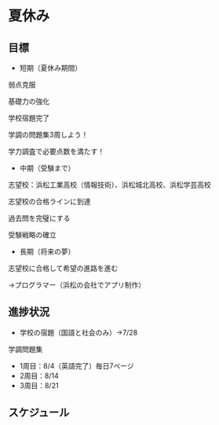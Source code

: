 # 夏休み

## 目標

- 短期（夏休み期間）

弱点克服

基礎力の強化

学校宿題完了

学調の問題集3周しよう！

学力調査で必要点数を満たす！

- 中期（受験まで）

志望校：浜松工業高校（情報技術）、浜松城北高校、浜松学芸高校

志望校の合格ラインに到達

過去問を完璧にする

受験戦略の確立

- 長期（将来の夢）

志望校に合格して希望の進路を進む

→プログラマー（浜松の会社でアプリ制作）

## 進捗状況

- 学校の宿題（国語と社会のみ）→7/28

学調問題集

- 1周目：8/4（英語完了）毎日7ページ
- 2周目：8/14
- 3周目：8/21

## スケジュール
